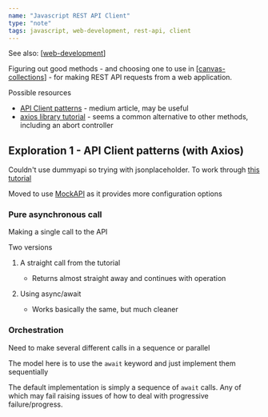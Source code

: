 ```yaml
---
name: "Javascript REST API Client"
type: "note"
tags: javascript, web-development, rest-api, client
---
```


See also: [[web-development]]

Figuring out good methods - and choosing one to use in [[canvas-collections]] - for making REST API requests from a web application.

Possible resources

- [API Client patterns](https://medium.com/js-dojo/api-client-patterns-every-front-end-developer-need-to-know-b0957e05b134) - medium article, may be useful
- [axios library tutorial](https://dev.to/bajcmartinez/how-to-master-http-requests-with-axios-1b3l) - seems a common alternative to other methods, including an abort controller

## Exploration 1 - API Client patterns (with Axios)

Couldn't use dummyapi so trying with jsonplaceholder. To work through [this tutorial](https://medium.com/js-dojo/api-client-patterns-every-front-end-developer-need-to-know-b0957e05b134)

Moved to use [MockAPI](https://app.wiremock.cloud/) as it provides more configuration options

### Pure asynchronous call

Making a single call to the API

Two versions 

1. A straight call from the tutorial

    - Returns almost straight away and continues with operation 
2. Using async/await

    - Works basically the same, but much cleaner

### Orchestration

Need to make several different calls in a sequence or parallel

The model here is to use the `await` keyword and just implement them sequentially

The default implementation is simply a sequence of `await` calls.  Any of which may fail raising issues of how to deal with progressive failure/progress.



[//begin]: # "Autogenerated link references for markdown compatibility"
[web-development]: web-development "Web development"
[canvas-collections]: ../CASA/CASA/canvas-collections "Canvas Collections"
[//end]: # "Autogenerated link references"


[//begin]: # "Autogenerated link references for markdown compatibility"
[web-development]: web-development "Web development"
[canvas-collections]: ../CASA/CASA/canvas-collections "Canvas Collections"
[//end]: # "Autogenerated link references"